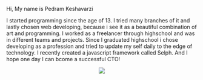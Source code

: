 Hi, My name is Pedram Keshavarzi

I started programming since the age of 13. I tried many branches of it and lastly chosen web developing, because i see it as a beautiful combination of art and programming. I worked as a freelancer through highschool and was in different teams and projects. Since I graduated highschool i chose developing as a profession and tried to update my self daily to the edge of technology. I recently created a javascript framework called Selph. And I hope one day I can bcome a successful CTO!

<!---
pkpedram/pkpedram is a ✨ special ✨ repository because its `README.md` (this file) appears on your GitHub profile.
You can click the Preview link to take a look at your changes.
--->

<p align="center"><img src="https://github-readme-stats.vercel.app/api?username=pkpedram&show_icons=true&theme=dark"/></p>
